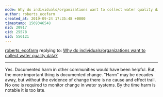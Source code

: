 ```yaml
---
node: Why do individuals/organizations want to collect water quality data?
author: roberts_ecofarm
created_at: 2019-09-24 17:35:48 +0000
timestamp: 1569346548
nid: 20917
cid: 25578
uid: 556121
---
```




[roberts_ecofarm](../profile/roberts_ecofarm) replying to: [Why do individuals/organizations want to collect water quality data?](../notes/wmacfarl/09-18-2019/why-do-individuals-organizations-want-to-collect-water-quality-data)

----
Yes. Documented harm in other communities would have been helpful. But, the more important thing is documented change.  "Harm" may be decades away,  but without the evidence of change there is no cause and effect trail. No one is required to monitor change in water systems. By the time harm is notable it is too late. 